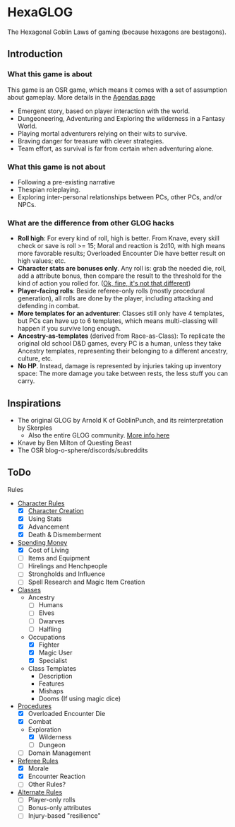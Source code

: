 # HexaGLOG

The Hexagonal Goblin Laws of gaming (because hexagons are bestagons).

## Introduction

### What this game is about

This game is an OSR game, which means it comes with a set of assumption about gameplay. More details in the [Agendas page](rules/agendas.md)

- Emergent story, based on player interaction with the world.
- Dungeoneering, Adventuring and Exploring the wilderness in a Fantasy World.
- Playing mortal adventurers relying on their wits to survive.
- Braving danger for treasure with clever strategies.
- Team effort, as survival is far from certain when adventuring alone.

### What this game is not about

- Following a pre-existing narrative
- Thespian roleplaying.
- Exploring inter-personal relationships between PCs, other PCs, and/or NPCs.

### What are the difference from other GLOG hacks

- **Roll high**: For every kind of roll, high is better. From Knave, every skill check or save is roll >= 15; Moral and reaction is 2d10, with high means more favorable results; Overloaded Encounter Die have better result on high values; etc.
- **Character stats are bonuses only**. Any roll is: grab the needed die, roll, add a attribute bonus, then compare the result to the threshold for the kind of action you rolled for. ([Ok, fine, it's not that different](http://goblinpunch.blogspot.com/2020/04/stat-squish-and-lawful-roll.html))
- **Player-facing rolls**: Beside referee-only rolls (mostly procedural generation), all rolls are done by the player, including attacking and defending in combat.
- **More templates for an adventurer**: Classes still only have 4 templates, but PCs can have up to 6 templates, which means multi-classing will happen if you survive long enough.
- **Ancestry-as-templates** (derived from Race-as-Class): To replicate the original old school D&D games, every PC is a human, unless they take Ancestry templates, representing their belonging to a different ancestry, culture, etc.
- **No HP**. Instead, damage is represented by injuries taking up inventory space: The more damage you take between rests, the less stuff you can carry.

## Inspirations

- The original GLOG by Arnold K of GoblinPunch, and its reinterpretation by Skerples
  - Also the entire GLOG community. [More info here](https://madqueenscourt.blogspot.com/2020/07/glog-for-gretchlings-or-notes-towards.html)
- Knave by Ben Milton of Questing Beast
- The OSR blog-o-sphere/discords/subreddits

## ToDo

Rules

- [Character Rules](rules/player-rules.md)
  - [x] [Character Creation](rules/character-creation.md)
  - [x] Using Stats
  - [x] Advancement
  - [x] Death & Dismemberment
- [Spending Money](rules/equipment-wealth.md)
  - [x] Cost of Living
  - [ ] Items and Equipment
  - [ ] Hirelings and Henchpeople
  - [ ] Strongholds and Influence
  - [ ] Spell Research and Magic Item Creation
- [Classes](rules/class-templates.md)
  - Ancestry
    - [ ] Humans
    - [ ] Elves
    - [ ] Dwarves
    - [ ] Halfling
  - Occupations
    - [x] Fighter
    - [x] Magic User
    - [x] Specialist
  - Class Templates
    - Description
    - Features
    - Mishaps
    - Dooms (If using magic dice)
- [Procedures](rules/turn-based-procedures.md)
  - [x] Overloaded Encounter Die
  - [x] Combat
  - Exploration
    - [x] Wilderness
    - [ ] Dungeon
  - [ ] Domain Management
- [Referee Rules](rules/referee-rules.md)
  - [x] Morale
  - [x] Encounter Reaction
  - [ ] Other Rules?
- [Alternate Rules](rules/alternate-rules.md)
  - [ ] Player-only rolls
  - [ ] Bonus-only attributes
  - [ ] Injury-based "resilience"
